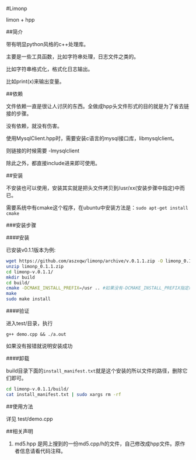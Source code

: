 #Limonp 

limon + hpp 

##简介

带有明显python风格的c++处理库。

主要是一些工具函数，比如字符串处理，日志文件之类的。

比如字符串格式化，格式化日志输出。

比如print(x)来输出变量。


##依赖

文件依赖一直是很让人讨厌的东西。全做成hpp头文件形式的目的就是为了省去链接的步骤。

没有依赖，就没有伤害。

使用MysqlClient.hpp时，需要安装c语言的mysql接口库，libmysqlclient。

则链接的时候需要 -lmysqlclient

除此之外，都直接include进来即可使用。

##安装

不安装也可以使用，安装其实就是把头文件拷贝到/usr/xx(安装步骤中指定)中而已。

需要系统中有cmake这个程序，在ubuntu中安装方法是：`sudo apt-get install cmake`

###安装步骤

####安装

已安装v0.1.1版本为例:

```sh
wget https://github.com/aszxqw/limonp/archive/v.0.1.1.zip -O limonp_0.1.1.zip
unzip limonp_0.1.1.zip
cd limonp-v.0.1.1/
mkdir build
cd build/
cmake -DCMAKE_INSTALL_PREFIX=/usr .. #如果没有-DCMAKE_INSTALL_PREFIX指定时，默认是安装到/usr/local 后面的 .. 是指cmake的CMakeLists.txt所在目录是在此目录的上一级目录
make
sudo make install
```

####验证

进入test/目录，执行

`g++ demo.cpp && ./a.out`

如果没有报错就说明安装成功

####卸载

build目录下面的`install_manifest.txt`就是这个安装的所以文件的路径，删除它们即可。

```sh
cd limonp-v.0.1.1/build/
cat install_manifest.txt | sudo xargs rm -rf
```


##使用方法

详见 test/demo.cpp

##相关声明

1.  md5.hpp 是网上搜到的一份md5.cpp/h的文件，自己修改成hpp文件。原作者信息请看代码注释。
